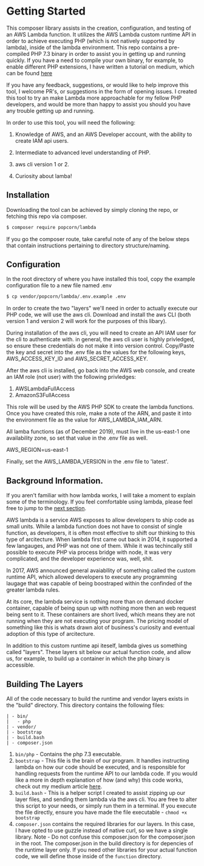 #

# Getting Started

This composer library assists in the creation, configuration, and testing of an AWS Lambda function. It utilizes the AWS Lambda custom runtime API in order to achieve executing PHP (which is not natively supported by lambda), inside of the lambda environment. This repo contains a pre-compiled PHP 7.3 binary in order to assist you in getting up and running quickly. If you have a need to compile your own binary, for example, to enable different PHP extensions, I have written a tutorial on medium, which can be found [here](https://medium.com/@mike_48770/php-and-the-aws-lambda-custom-runtime-part-1-8ad94c622701)

If you have any feedback, suggestions, or would like to help improve this tool, I welcome PR's, or suggestions in the form of opening issues. I created this tool to try an make Lambda more approachable for my fellow PHP developers, and would be more than happy to assist you should you have any trouble getting up and running.

In order to use this tool, you will need the following:

1. Knowledge of AWS, and an AWS Developer account, with the ability to create IAM api users.

2. Intermediate to advanced level understanding of PHP.

3. aws cli version 1 or 2.

4. Curiosity about lamba!

## Installation

Downloading the tool can be achieved by simply cloning the repo, or fetching this repo via composer.

```bash
$ composer require popcorn/lambda
```

If you go the composer route, take careful note of any of the below steps that contain instructions pertaining to directory structure/naming.

## Configuration

In the root directory of where you have installed this tool, copy the example configuration file to a new file named .env

```bash
$ cp vendor/popcorn/lambda/.env.example .env
```

In order to create the two "layers" we'll need in order to actually execute our PHP code, we will use the aws cli. Download and install the aws CLI (both version 1 and version 2 will work for the purposes of this libary).

During installation of the aws cli, you will need to create an API IAM user for the cli to authenticate with. in general, the aws cli user is highly privledged, so ensure these credentials do not make it into version control. Copy/Paste the key and secret into the .env file as the values for the following keys, AWS_ACCESS_KEY_ID and AWS_SECRET_ACCESS_KEY.

After the aws cli is installed, go back into the AWS web console, and create an IAM role (not user) with the following privledges:

1. AWSLambdaFullAccess
2. AmazonS3FullAccess

This role will be used by the AWS PHP SDK to create the lambda functions. Once you have created this role, make a note of the ARN, and paste it into the environment file as the value for AWS_LAMBDA_IAM_ARN.

All lamba functions (as of December 2019), must live in the us-east-1 one availability zone, so set that value in the .env file as well.

AWS_REGION=us-east-1

Finally, set the AWS_LAMBDA_VERSION in the .env file to 'latest'.

## Background Information.

If you aren't familiar with how lambda works, I will take a moment to explain some of the terminology. If you feel comfortable using lambda, please feel free to jump to the [next section](#building-the-layers).

AWS lambda is a service AWS exposes to allow developers to ship code as small units. While a lambda function does not have to consist of single function, as developers, it is often most effective to shift our thinking to this type of arcitecture. When lambda first came out back in 2014, it supported a few langauges, and PHP was not one of them. While it was techincally still possible to execute PHP via process bridge with node, it was very complicated, and the developer experience was, well, shit.

In 2017, AWS announced general avaiabllity of something called the custom runtime API, which allowed developers to execute any programming laugage that was capable of being boostraped within the confinded of the greater lambda rules.

At its core, the lambda service is nothing more than on demand docker container, capable of being spun up with nothing more then an web request being sent to it. These containers are short lived, which means they are not running when they are not executing your program. The pricing model of something like this is whats drawn alot of business's curiosity and eventual adoption of this type of arcitecture.

In addition to this custom runtime api iteself, lambda gives us something called "layers". These layers sit below our actual function code, and allow us, for example, to build up a container in which the php binary is accessible.

## Building The Layers

All of the code necessary to build the runtime and vendor layers exists in the "build" directory. This directory contains the following files:

```
| - bin/
|   - php
| - vendor/
| - bootstrap
| - build.bash
| - composer.json
```

1. `bin/php` - Contains the php 7.3 executable.
2. `bootstrap` - This file is the brain of our program. It handles instructing lambda on how our code should be executed, and is responsible for handling requests from the runtime API to our lambda code. If you would like a more in depth explanation of how (and why) this code works, check out my medium article [here](https://medium.com/@mike_48770/php-and-the-aws-lambda-custom-runtime-part-1-8ad94c622701#c179).
3. `build.bash` - This is a helper script I created to assist zipping up our layer files, and sending them lambda via the aws cli. You are free to alter this script to your needs, or simply run them in a terminal. If you execute the file directly, ensure you have made the file executable - `chmod +x bootstrap`
4. `composer.json` contains the required libraries for our layers. In this case, I have opted to use guzzle instead of native curl, so we have a single library. Note - Do not confuse this composer.json for the composer.json in the root. The composer.json in the build directory is for depencies of the runtime layer only. If you need other libraries for your actual function code, we will define those inside of the `function` directory.
